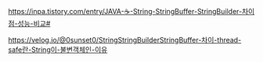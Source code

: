 https://inpa.tistory.com/entry/JAVA-☕-String-StringBuffer-StringBuilder-차이점-성능-비교#

https://velog.io/@0sunset0/StringStringBuilderStringBuffer-차이-thread-safe란-String이-불변객체인-이유
